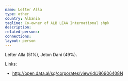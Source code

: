 ```yaml
---
name: Lefter Alla
type: other
country: Albania
tagline: Co-owner of ALB LEAA International shpk
description:
related-persons:
connections:
layout: person
---
```

Lefter Alla (51%), Jeton Dani (49%).

Links:
* <http://open.data.al/sq/corporates/view/id/J86906408N>
